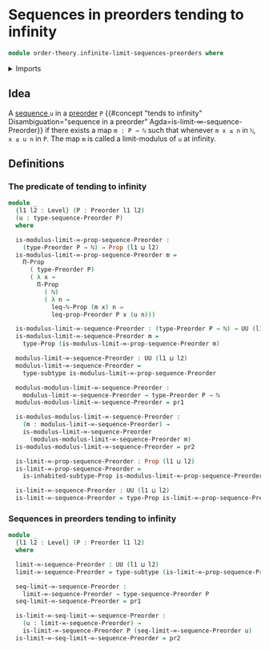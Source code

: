 # Sequences in preorders tending to infinity

```agda
module order-theory.infinite-limit-sequences-preorders where
```

<details><summary>Imports</summary>

```agda
open import elementary-number-theory.inequality-natural-numbers
open import elementary-number-theory.natural-numbers

open import foundation.binary-relations
open import foundation.dependent-pair-types
open import foundation.function-extensionality
open import foundation.function-types
open import foundation.inhabited-subtypes
open import foundation.propositions
open import foundation.sequences
open import foundation.subtypes
open import foundation.universe-levels

open import order-theory.preorders
open import order-theory.sequences-preorders
```

</details>

## Idea

A [sequence ](order-theory.sequences-preorders.md) `u` in a
[preorder](order-theory.preorders.md) `P`
{{#concept "tends to infinity" Disambiguation="sequence in a preorder" Agda=is-limit-∞-sequence-Preorder}}
if there exists a map `m : P → ℕ` such that whenever `m x ≤ n` in `ℕ`, `x ≤ u n`
in `P`. The map `m` is called a limit-modulus of `u` at infinity.

## Definitions

### The predicate of tending to infinity

```agda
module _
  {l1 l2 : Level} (P : Preorder l1 l2)
  (u : type-sequence-Preorder P)
  where

  is-modulus-limit-∞-prop-sequence-Preorder :
    (type-Preorder P → ℕ) → Prop (l1 ⊔ l2)
  is-modulus-limit-∞-prop-sequence-Preorder m =
    Π-Prop
      ( type-Preorder P)
      ( λ x →
        Π-Prop
          ( ℕ)
          ( λ n →
            leq-ℕ-Prop (m x) n ⇒
            leq-prop-Preorder P x (u n)))

  is-modulus-limit-∞-sequence-Preorder : (type-Preorder P → ℕ) → UU (l1 ⊔ l2)
  is-modulus-limit-∞-sequence-Preorder m =
    type-Prop (is-modulus-limit-∞-prop-sequence-Preorder m)

  modulus-limit-∞-sequence-Preorder : UU (l1 ⊔ l2)
  modulus-limit-∞-sequence-Preorder =
    type-subtype is-modulus-limit-∞-prop-sequence-Preorder

  modulus-modulus-limit-∞-sequence-Preorder :
    modulus-limit-∞-sequence-Preorder → type-Preorder P → ℕ
  modulus-modulus-limit-∞-sequence-Preorder = pr1

  is-modulus-modulus-limit-∞-sequence-Preorder :
    (m : modulus-limit-∞-sequence-Preorder) →
    is-modulus-limit-∞-sequence-Preorder
      (modulus-modulus-limit-∞-sequence-Preorder m)
  is-modulus-modulus-limit-∞-sequence-Preorder = pr2

  is-limit-∞-prop-sequence-Preorder : Prop (l1 ⊔ l2)
  is-limit-∞-prop-sequence-Preorder =
    is-inhabited-subtype-Prop is-modulus-limit-∞-prop-sequence-Preorder

  is-limit-∞-sequence-Preorder : UU (l1 ⊔ l2)
  is-limit-∞-sequence-Preorder = type-Prop is-limit-∞-prop-sequence-Preorder
```

### Sequences in preorders tending to infinity

```agda
module _
  {l1 l2 : Level} (P : Preorder l1 l2)
  where

  limit-∞-sequence-Preorder : UU (l1 ⊔ l2)
  limit-∞-sequence-Preorder = type-subtype (is-limit-∞-prop-sequence-Preorder P)

  seq-limit-∞-sequence-Preorder :
    limit-∞-sequence-Preorder → type-sequence-Preorder P
  seq-limit-∞-sequence-Preorder = pr1

  is-limit-∞-seq-limit-∞-sequence-Preorder :
    (u : limit-∞-sequence-Preorder) →
    is-limit-∞-sequence-Preorder P (seq-limit-∞-sequence-Preorder u)
  is-limit-∞-seq-limit-∞-sequence-Preorder = pr2
```

